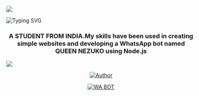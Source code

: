 <a><img src='https://i.imgur.com/LyHic3i.gif'/></a>

![Typing SVG](https://readme-typing-svg.demolab.com?font=Ribeye&size=50&pause=1000&color=3F00FF&center=true&width=900&height=100&lines=ITZ%20ME;%20ITZ-ME%20GOD%20ZENITSU)
<h3 align="center">A STUDENT FROM INDIA.My skills have been used in creating simple websites and developing a WhatsApp bot named QUEEN NEZUKO using Node.js</h3>

<a><img src='https://i.imgur.com/LyHic3i.gif'/></a>

<p align="center">
<a href="https://github.com/godzenitsu"><img title="Author" src="https://img.shields.io/badge/AUTHOR-GOD ZENITSU-black.svg?style=for-the-badge&logo=github"></a>

<p align="center">
<a href="https://github.com/godzenitsu/QUEEN-NEZUKO"><img title="WA BOT" src="https://img.shields.io/badge/QUEEN-NEZUKO-black.svg?style=for-the-badge&logo=github"></a>
